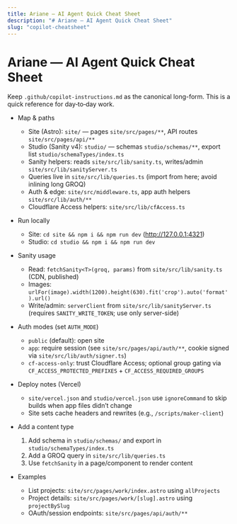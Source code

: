 ```yaml
---
title: Ariane — AI Agent Quick Cheat Sheet
description: "# Ariane — AI Agent Quick Cheat Sheet"
slug: "copilot-cheatsheet"
---
```


# Ariane — AI Agent Quick Cheat Sheet

Keep `.github/copilot-instructions.md` as the canonical long-form. This is a quick reference for day‑to‑day work.

- Map & paths

  - Site (Astro): `site/` — pages `site/src/pages/**`, API routes `site/src/pages/api/**`
  - Studio (Sanity v4): `studio/` — schemas `studio/schemas/**`, export list `studio/schemaTypes/index.ts`
  - Sanity helpers: reads `site/src/lib/sanity.ts`, writes/admin `site/src/lib/sanityServer.ts`
  - Queries live in `site/src/lib/queries.ts` (import from here; avoid inlining long GROQ)
  - Auth & edge: `site/src/middleware.ts`, app auth helpers `site/src/lib/auth/**`
  - Cloudflare Access helpers: `site/src/lib/cfAccess.ts`

- Run locally

  - Site: `cd site && npm i && npm run dev` (http://127.0.0.1:4321)
  - Studio: `cd studio && npm i && npm run dev`

- Sanity usage

  - Read: `fetchSanity<T>(groq, params)` from `site/src/lib/sanity.ts` (CDN, published)
  - Images: `urlFor(image).width(1200).height(630).fit('crop').auto('format').url()`
  - Write/admin: `serverClient` from `site/src/lib/sanityServer.ts` (requires `SANITY_WRITE_TOKEN`; use only server-side)

- Auth modes (set `AUTH_MODE`)

  - `public` (default): open site
  - `app`: require session (see `site/src/pages/api/auth/**`, cookie signed via `site/src/lib/auth/signer.ts`)
  - `cf-access-only`: trust Cloudflare Access; optional group gating via `CF_ACCESS_PROTECTED_PREFIXES` + `CF_ACCESS_REQUIRED_GROUPS`

- Deploy notes (Vercel)

  - `site/vercel.json` and `studio/vercel.json` use `ignoreCommand` to skip builds when app files didn’t change
  - Site sets cache headers and rewrites (e.g., `/scripts/maker-client`)

- Add a content type

  1. Add schema in `studio/schemas/` and export in `studio/schemaTypes/index.ts`
  2. Add a GROQ query in `site/src/lib/queries.ts`
  3. Use `fetchSanity` in a page/component to render content

- Examples
  - List projects: `site/src/pages/work/index.astro` using `allProjects`
  - Project details: `site/src/pages/work/[slug].astro` using `projectBySlug`
  - OAuth/session endpoints: `site/src/pages/api/auth/**`
